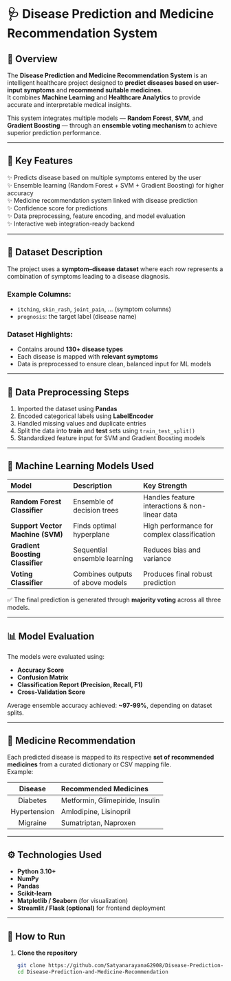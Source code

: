 # 🩺 Disease Prediction and Medicine Recommendation System  

## 🚀 Overview  
The **Disease Prediction and Medicine Recommendation System** is an intelligent healthcare project designed to **predict diseases based on user-input symptoms** and **recommend suitable medicines**.  
It combines **Machine Learning** and **Healthcare Analytics** to provide accurate and interpretable medical insights.  

This system integrates multiple models — **Random Forest**, **SVM**, and **Gradient Boosting** — through an **ensemble voting mechanism** to achieve superior prediction performance.  

---

## 🧠 Key Features  
✨ Predicts disease based on multiple symptoms entered by the user  
✨ Ensemble learning (Random Forest + SVM + Gradient Boosting) for higher accuracy  
✨ Medicine recommendation system linked with disease prediction  
✨ Confidence score for predictions  
✨ Data preprocessing, feature encoding, and model evaluation  
✨ Interactive web integration-ready backend  

---

## 📂 Dataset Description  
The project uses a **symptom–disease dataset** where each row represents a combination of symptoms leading to a disease diagnosis.  

### Example Columns:
- `itching`, `skin_rash`, `joint_pain`, ... (symptom columns)
- `prognosis`: the target label (disease name)

### Dataset Highlights:
- Contains around **130+ disease types**  
- Each disease is mapped with **relevant symptoms**  
- Data is preprocessed to ensure clean, balanced input for ML models  

---

## 🧹 Data Preprocessing Steps  
1. Imported the dataset using **Pandas**  
2. Encoded categorical labels using **LabelEncoder**  
3. Handled missing values and duplicate entries  
4. Split the data into **train** and **test** sets using `train_test_split()`  
5. Standardized feature input for SVM and Gradient Boosting models  

---

## 🧩 Machine Learning Models Used  

| Model | Description | Key Strength |
|:------|:-------------|:--------------|
| **Random Forest Classifier** | Ensemble of decision trees | Handles feature interactions & non-linear data |
| **Support Vector Machine (SVM)** | Finds optimal hyperplane | High performance for complex classification |
| **Gradient Boosting Classifier** | Sequential ensemble learning | Reduces bias and variance |
| **Voting Classifier** | Combines outputs of above models | Produces final robust prediction |

✅ The final prediction is generated through **majority voting** across all three models.  

---

## 📊 Model Evaluation  
The models were evaluated using:  
- **Accuracy Score**  
- **Confusion Matrix**  
- **Classification Report (Precision, Recall, F1)**  
- **Cross-Validation Score**  

Average ensemble accuracy achieved: **~97-99%**, depending on dataset splits.  

---

## 💊 Medicine Recommendation  
Each predicted disease is mapped to its respective **set of recommended medicines** from a curated dictionary or CSV mapping file.  
Example:  

| Disease | Recommended Medicines |
|:--------:|:----------------------|
| Diabetes | Metformin, Glimepiride, Insulin |
| Hypertension | Amlodipine, Lisinopril |
| Migraine | Sumatriptan, Naproxen |

---

## ⚙️ Technologies Used  
- **Python 3.10+**  
- **NumPy**  
- **Pandas**  
- **Scikit-learn**  
- **Matplotlib / Seaborn** (for visualization)  
- **Streamlit / Flask (optional)** for frontend deployment  

---

## 🧪 How to Run  

1. **Clone the repository**
   ```bash
   git clone https://github.com/SatyanarayanaG2908/Disease-Prediction-and-Medicine-Recommendation-System
   cd Disease-Prediction-and-Medicine-Recommendation

